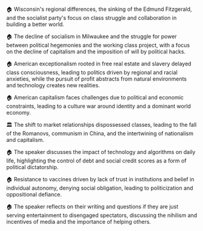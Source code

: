 🏠 Wisconsin's regional differences, the sinking of the Edmund Fitzgerald, and the socialist party's focus on class struggle and collaboration in building a better world.

🏠 The decline of socialism in Milwaukee and the struggle for power between political hegemonies and the working class project, with a focus on the decline of capitalism and the imposition of will by political hacks.

🏠 American exceptionalism rooted in free real estate and slavery delayed class consciousness, leading to politics driven by regional and racial anxieties, while the pursuit of profit abstracts from natural environments and technology creates new realities.

🏠 American capitalism faces challenges due to political and economic constraints, leading to a culture war around identity and a dominant world economy.

🏛️ The shift to market relationships dispossessed classes, leading to the fall of the Romanovs, communism in China, and the intertwining of nationalism and capitalism.

🏠 The speaker discusses the impact of technology and algorithms on daily life, highlighting the control of debt and social credit scores as a form of political dictatorship.

🏠 Resistance to vaccines driven by lack of trust in institutions and belief in individual autonomy, denying social obligation, leading to politicization and oppositional defiance.

🏠 The speaker reflects on their writing and questions if they are just serving entertainment to disengaged spectators, discussing the nihilism and incentives of media and the importance of helping others.

